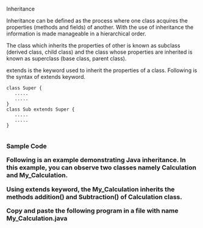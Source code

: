Inheritance

<P>
Inheritance can be defined as the process where one class acquires the properties (methods and fields) of another. With the use of inheritance the information is made manageable in a hierarchical order.

The class which inherits the properties of other is known as subclass (derived class, child class) and the class whose properties are inherited is known as superclass (base class, parent class).
</p>

extends is the keyword used to inherit the properties of a class. Following is the syntax of extends keyword.

```
class Super {
   .....
   .....
}
class Sub extends Super {
   .....
   .....
}


```

<h3>
Sample Code

Following is an example demonstrating Java inheritance. In this example, you can observe two classes namely Calculation and My_Calculation.

Using extends keyword, the My_Calculation inherits the methods addition() and Subtraction() of Calculation class.

Copy and paste the following program in a file with name My_Calculation.java
</h3>